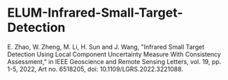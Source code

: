 # ELUM-Infrared-Small-Target-Detection

E. Zhao, W. Zheng, M. Li, H. Sun and J. Wang, "Infrared Small Target Detection Using Local Component Uncertainty Measure With Consistency Assessment," in IEEE Geoscience and Remote Sensing Letters, vol. 19, pp. 1-5, 2022, Art no. 6518205, doi: 10.1109/LGRS.2022.3221088.

